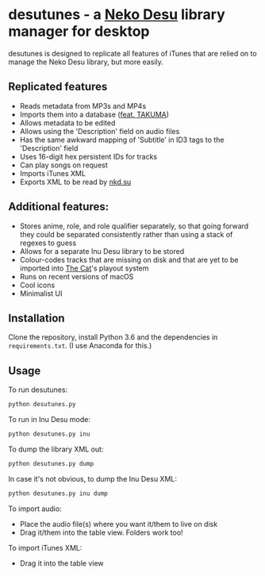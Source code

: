 # desutunes - a [Neko Desu](http://nekodesu.co.uk) library manager for desktop

desutunes is designed to replicate all features of iTunes that are relied on to manage the Neko Desu library, but more easily.

## Replicated features

* Reads metadata from MP3s and MP4s
* Imports them into a database ([feat. TAKUMA](https://nkd.su/database-feattakuma-10-feet/9B11E2BF18BDD27E/))
* Allows metadata to be edited
* Allows using the 'Description' field on audio files
* Has the same awkward mapping of 'Subtitle' in ID3 tags to the 'Description' field
* Uses 16-digit hex persistent IDs for tracks
* Can play songs on request
* Imports iTunes XML
* Exports XML to be read by [nkd.su](https://nkd.su)

## Additional features:

* Stores anime, role, and role qualifier separately, so that going forward they could be separated consistently rather than using a stack of regexes to guess
* Allows for a separate Inu Desu library to be stored
* Colour-codes tracks that are missing on disk and that are yet to be imported into [The Cat](https://thisisthecat.com)'s playout system
* Runs on recent versions of macOS
* Cool icons
* Minimalist UI


## Installation

Clone the repository, install Python 3.6 and the dependencies in `requirements.txt`. (I use Anaconda for this.)

## Usage

To run desutunes:

```bash
python desutunes.py
```

To run in Inu Desu mode:
```bash
python desutunes.py inu
```

To dump the library XML out:
```bash
python desutunes.py dump
```

In case it's not obvious, to dump the Inu Desu XML:
```bash
python desutunes.py inu dump
```

To import audio:

* Place the audio file(s) where you want it/them to live on disk
* Drag it/them into the table view. Folders work too!

To import iTunes XML:

* Drag it into the table view
